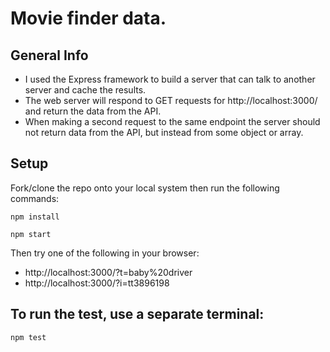 # Movie finder data.

## General Info
* I used the Express framework to build a server that can talk to another server and cache the results.
* The web server will respond to GET requests for http://localhost:3000/ and return the data from the API.
*  When making a second request to the same endpoint the server should not return data from the API, but instead from some object or array.

## Setup
Fork/clone the repo onto your local system then run the following commands:
```
npm install
```
```
npm start
```
Then try one of the following in your browser:
* http://localhost:3000/?t=baby%20driver
* http://localhost:3000/?i=tt3896198

## To run the test, use a separate terminal:
```
npm test
```
